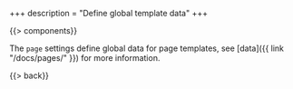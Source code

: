 +++
description = "Define global template data"
+++

{{> components}}

The `page` settings define global data for page templates, see [data]({{ link "/docs/pages/" }}) for more information.

{{> back}}
